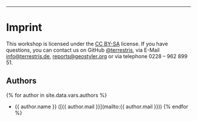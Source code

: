 
---

# Imprint

This workshop is licensed under the [CC BY-SA](http://creativecommons.org/licenses/by-sa/2.0/) license. If you have questions, you can contact us
on GitHub [@terrestris](https://github.com/terrestris), via E-Mail [info@terrestris.de](mailto:info@terrestris.de), [reports@geostyler.org](mailto:reports@geostyler.org) or via telephone 0228 – 962 899 51.

## Authors

{% for author in site.data.vars.authors %}
  - {{ author.name }} ([{{ author.mail }}](mailto:{{ author.mail }}))
{% endfor %}
